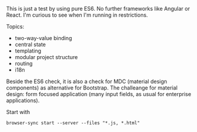 This is just a test by using pure ES6. No further frameworks like Angular or React.
I'm curious to see when I'm running in restrictions.

Topics: 

- two-way-value binding
- central state
- templating
- modular project structure
- routing
- i18n


Beside the ES6 check, it is also a check for MDC (material design components) as alternative for Bootstrap.
The challeange for material design: form focused application (many input fields, as usual for enterprise applications).


Start with 

    browser-sync start --server --files "*.js, *.html"